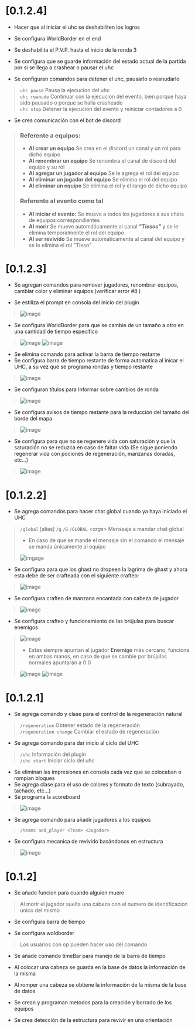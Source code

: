 # **[0.1.2.4]**

- Hacer que al iniciar el uhc se deshabiliten los logros

- Se configura WorldBorder en el end

- Se deshabilita el P.V.P. hasta el inicio de la ronda 3

- Se configura que se guarde información del estado actual de la partida por si se llega a crashear o pausar
el uhc

- Se configuran comandos para detener el uhc, pausarlo o reanudarlo

> `uhc pause` Pausa la ejecucion del uhc\
> `uhc reanude` Continuar con la ejecucion del evento, bien porque haya sido pausado o porque se halla crasheado\
> `uhc stop` Detener la ejecucion del evento y reiniciar contadores a 0

- Se crea comunicación con el bot de discord

> ### **Referente a equipos:**
> - **Al crear un equipo** Se crea en el discord un canal y un rol para dicho equipo
> - **Al renombrar un equipo** Se renombra el canal de discord del equipo y su rol
> - **Al agregar un jugador al equipo** Se le agrega el rol del equipo
> - **Al eliminar un jugador del equipo** Se elimina el rol del equipo
> - **Al eliminar un equipo** Se elimina el rol y el rango de dicho equipo
> 
> ### **Referente al evento como tal**
> - **Al iniciar el evento:** Se mueve a todos los jugadores a sus chats de equipos correspondientes
> - **Al morir** Se mueve automáticamente al canal _**"Tiesos"**_ y se le elimina temporalmente el rol del equipo
> - **Al ser revivido** Se mueve automáticamente al canal del equipo y se le elimina el rol "Tieso"

# **[0.1.2.3]**

- Se agregan comandos para remover jugadores, renombrar equipos, cambiar color y eliminar equipos (verificar error #8 )

- Se estiliza el prompt en consola del inicio del plugin

> ![image](https://user-images.githubusercontent.com/29431799/202078947-5f3cc003-95f7-46f3-a10d-6cc9909262a4.png)

- Se configura WorldBorder para que se cambie de un tamaño a otro en una cantidad de tiempo específico

> ![image](https://user-images.githubusercontent.com/29431799/202079162-1d8a0fc0-cf4c-4480-98f7-c690090a92d5.jpg)
> ![image](https://user-images.githubusercontent.com/29431799/202079226-9085ee50-fbcf-4d89-9b62-90f7532a785c.jpg)

- Se elimina comando para activar la barra de tiempo restante
- Se configura barra de tiempo restante de forma automatica al inicar el UHC, a su vez que se programa rondas y
  tiempo restante

> ![image](https://user-images.githubusercontent.com/29431799/202079614-7f8538e9-2af1-4da4-87df-ab487c8fd51e.jpg)

- Se configuran títulos para Informar sobre cambios de ronda

> ![image](https://user-images.githubusercontent.com/29431799/202079799-f20dc50f-e170-41ac-a117-22b2df950cd1.jpg)

- Se configura avisos de tiempo restante para la reducción del tamaño del borde del mapa

> ![image](https://user-images.githubusercontent.com/29431799/202080060-c4f2c089-82d9-4c2c-a0be-a400a8ccdbf8.jpg)

- Se configura para que no se regenere vida con saturación y que la saturación no se reduzca en caso de faltar vida
  (Se sigue poniendo regenerar vida con pociones de regeneración, manzanas doradas, etc...)

> ![image](https://user-images.githubusercontent.com/29431799/202080381-e9f98451-4961-41ce-add8-35c7864e254d.jpg)

# **[0.1.2.2]**

- Se agrega comandos para hacer chat global cuando ya haya iniciado el UHC

> `/global` [alias] `/g` `/G` `/GLOBAL` *\<args\>* Menssaje a mandar chat global
> - En caso de que se mande el mensaje sin el comando el mensaje se manda únicamente al equipo
>
> ![imgage](https://user-images.githubusercontent.com/29431799/201827943-74313e95-923b-471c-8b3e-bbfec3a496df.jpg)

- Se configura para que los ghast no dropeen la lagrima de ghast y ahora esta debe de ser crafteada con el siguiente
  crafteo:

> ![image](https://user-images.githubusercontent.com/29431799/201828833-2e89e7e3-dedb-4a56-9fdf-18bbc1bf40f7.jpg)

- Se configura crafteo de manzana encantada con cabeza de jugador

> ![image](https://user-images.githubusercontent.com/29431799/201829045-53045870-e2d9-4651-919e-2e26fdf0b9ca.jpg)

- Se configura crafteo y funcionamiento de las brújulas para buscar enemigos

> ![image](https://user-images.githubusercontent.com/29431799/201829358-95640ec4-940f-4493-b4c0-751f3d234e7d.jpg)
> - Estas siempre apuntan al jugador **Enemigo** más cercano; funciona en ambas manos, en caso de que se cambie por
    brújulas normales apuntarán a 0 0
>
> ![image](https://user-images.githubusercontent.com/29431799/201830068-5202eae9-0d76-4fcd-be67-4c6680286377.jpg)
> ![image](https://user-images.githubusercontent.com/29431799/201830157-2993e722-0718-4106-86b8-e478855f8444.jpg)

# **[0.1.2.1]**

- Se agrega comando y clase para el control de la regeneración natural

> `/regeneration` Obtener estado de la regeneración\
> `/regeneration change` Cambiar el estado de regeneración

- Se agrega comando para dar inicio al ciclo del UHC

> `/uhc` Información del plugin\
> `/uhc start` Iniciar ciclo del uhc

- Se eliminan las impresiones en consola cada vez que se colocaban o rompian bloques
- Se agrega clase para el uso de colores y formato de texto (subrayado, tachado, etc...)
- Se programa la scoreboard

> ![image](https://user-images.githubusercontent.com/29431799/201584588-6920d8f4-bea1-487a-81ab-ddcb0c13b01f.png)

- Se agrega comando para añadir jugadores a los equipos

> `/teams add_player <Team> <Jugador>`

- Se configura mecanica de revivido basándonos en estructura

> ![image](https://user-images.githubusercontent.com/29431799/201585579-3e97dfaf-6e20-4f55-a0c7-e28cdb2626e0.png)

# **[0.1.2]**

- Se añade funcion para cuando alguien muere

> Al morir el jugador suelta una cabeza con el numero de identificacion unico del mismo

- Se configura barra de tiempo

- Se configura woldborder

> Los usuarios con op pueden hacer uso del comando

- Se añade comando timeBar para manejo de la barra de tiempo

- Al colocar una cabeza se guarda en la base de datos la información de la misma

- Al romper una cabeza se obtiene la información de la misma de la base de datos

- Se crean y programan metodos para la creación y borrado de los equipos

- Se crea detección de la estructura para revivir en una orientación
